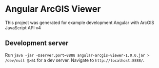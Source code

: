 # Angular ArcGIS Viewer

This project was generated for example development Angular with ArcGIS JavaScript API v4 

## Development server

Run `java -jar -Dserver.port=8888 angular-arcgis-viewer-1.0.0.jar > /dev/null @>&1` for a dev server. Navigate to `http://localhost:8888/`.

